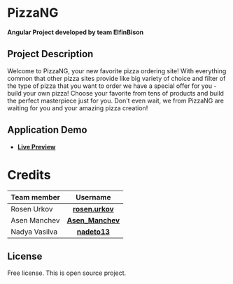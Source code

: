 # PizzaNG
**Angular Project developed by team ElfinBison**

## Project Description
Welcome to PizzaNG, your new favorite pizza ordering site! With everything common that other pizza sites provide like big variety of choice and filter of the type of pizza that you want to order we have a special offer for you - build your own pizza! Choose your favorite from tens of products and build the perfect masterpiece just for you. Don't even wait, we from PizzaNG are waiting for you and your amazing pizza creation!

## Application Demo
- [**Live Preview**](https://pizza-ng.herokuapp.com)

# Credits
| Team member         | Username                                                                    |
| -------------       | :--------:                                                                  |
| Rosen Urkov         | [**rosen.urkov**](https://github.com/RosenUrkov)                            |
| Asen Manchev        | [**Asen_Manchev**](https://github.com/askata992)                            |
| Nadya Vasilva       | [**nadeto13**](https://github.com/NadyaVassileva)                           |

License
-------

Free license. This is open source project.
